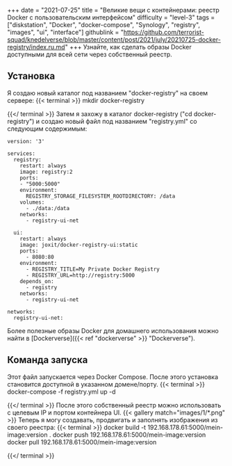 +++
date = "2021-07-25"
title = "Великие вещи с контейнерами: реестр Docker с пользовательским интерфейсом"
difficulty = "level-3"
tags = ["diskstation", "Docker", "docker-compose", "Synology", "registry", "images", "ui", "interface"]
githublink = "https://github.com/terrorist-squad/knedelverse/blob/master/content/post/2021/july/20210725-docker-registry/index.ru.md"
+++
Узнайте, как сделать образы Docker доступными для всей сети через собственный реестр.
## Установка
Я создаю новый каталог под названием "docker-registry" на своем сервере:
{{< terminal >}}
mkdir docker-registry

{{</ terminal >}}
Затем я захожу в каталог docker-registry ("cd docker-registry") и создаю новый файл под названием "registry.yml" со следующим содержимым:
```
version: '3'

services:
  registry:
    restart: always
    image: registry:2
    ports:
    - "5000:5000"
    environment:
      REGISTRY_STORAGE_FILESYSTEM_ROOTDIRECTORY: /data
    volumes:
      - ./data:/data
    networks:
      - registry-ui-net

  ui:
    restart: always
    image: joxit/docker-registry-ui:static
    ports:
      - 8080:80
    environment:
      - REGISTRY_TITLE=My Private Docker Registry
      - REGISTRY_URL=http://registry:5000
    depends_on:
      - registry
    networks:
      - registry-ui-net

networks:
  registry-ui-net:

```
Более полезные образы Docker для домашнего использования можно найти в [Dockerverse]({{< ref "dockerverse" >}} "Dockerverse").
## Команда запуска
Этот файл запускается через Docker Compose. После этого установка становится доступной в указанном домене/порту.
{{< terminal >}}
docker-compose -f registry.yml up -d

{{</ terminal >}}
После этого собственный реестр можно использовать с целевым IP и портом контейнера UI.
{{< gallery match="images/1/*.png" >}}
Теперь я могу создавать, продвигать и заполнять изображения из своего реестра:
{{< terminal >}}
docker build -t 192.168.178.61:5000/mein-image:version .
docker push 192.168.178.61:5000/mein-image:version
docker pull 192.168.178.61:5000/mein-image:version

{{</ terminal >}}

